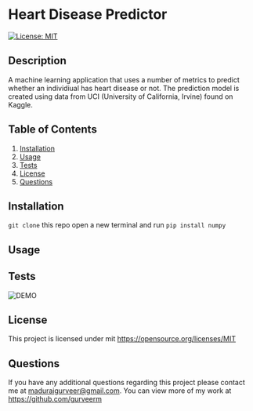 # Heart Disease Predictor
  [![License: MIT](https://img.shields.io/badge/License-MIT-yellow.svg)](https://opensource.org/licenses/MIT) 

## Description
A machine learning application that uses a number of metrics to predict whether an individiual has heart disease or not. The prediction model is created using data from UCI (University of California, Irvine) found on Kaggle.

## Table of Contents
1. [Installation](#installation)
2. [Usage](#usage)
3. [Tests](#tests)
4. [License](#license)
5. [Questions](#questions)

## Installation
`git clone` this repo 
open a new terminal and run `pip install numpy`

## Usage




## Tests


![DEMO]()

## License
This project is licensed under mit 
https://opensource.org/licenses/MIT

## Questions
If you have any additional questions regarding this project please contact me at maduraigurveer@gmail.com.
You can view more of my work at https://github.com/gurveerm